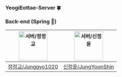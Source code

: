 ### YeogiEottae-Server 🍀

### Back-end (Spring 🌱)
| <img src="https://avatars.githubusercontent.com/u/150939763?v=4" width=90px alt="서버/정정교"/>  | <img src="https://avatars.githubusercontent.com/u/63058347?v=4" width=90px alt="서버/신정윤"/>  | 
| :-----: | :-----: |
| [정정교/Junggyo1020](https://github.com/junggyo1020) | [신정윤/JungYoonShin](https://github.com/JungYoonShin) |
